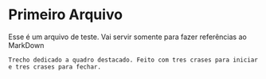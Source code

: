 # Primeiro Arquivo
Esse é um arquivo de teste. Vai servir somente para fazer referências ao MarkDown


```
Trecho dedicado a quadro destacado. Feito com tres crases para iniciar e tres crases para fechar.
```
